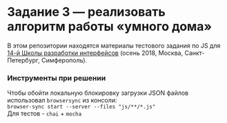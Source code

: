 # Задание 3 — реализовать алгоритм работы «умного дома»

В этом репозитории находятся материалы тестового задания по JS для [14-й Школы разработки интерфейсов](https://academy.yandex.ru/events/frontend/shri_msk-2018-2) (осень 2018, Москва, Санкт-Петербург, Симферополь).

### Инструменты при решении
Чтобы обойти локальную блокировку загрузки JSON файлов использовал `browsersync` из консоли:  
`browser-sync start --server --files "js/**/*.js"`  
Для тестов - `chai` + `mocha` 
